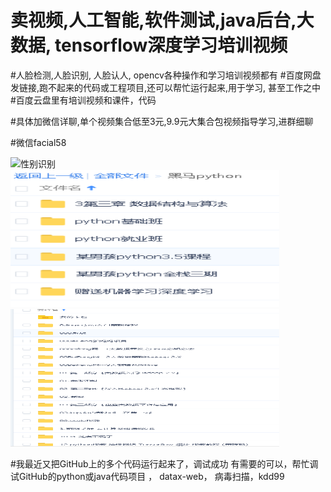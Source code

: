 #  卖视频,人工智能,软件测试,java后台,大数据, tensorflow深度学习培训视频
#人脸检测,人脸识别, 人脸认人, opencv各种操作和学习培训视频都有
#百度网盘发链接,跑不起来的代码或工程项目,还可以帮忙运行起来,用于学习, 甚至工作之中
#百度云盘里有培训视频和课件，代码




#具体加微信详聊,单个视频集合低至3元,9.9元大集合包视频指导学习,进群细聊

#微信facial58

<img src="https://raw.githubusercontent.com/vipstone/faceai/master/res/gender.png" width = "430" height = "220" alt="性别识别"  />

<img src="https://raw.githubusercontent.com/ithjz/SellVideo/master/%E8%B5%84%E6%96%99%E5%9F%B9%E8%AE%AD.png" width = "430" height = "220" alt="视频部分"  />


<img src="https://raw.githubusercontent.com/ithjz/SellVideo/master/%E8%B5%84%E6%96%99%E5%9F%B9%E8%AE%AD4.png" width = "430" height = "220" alt="视频部分"  />


#我最近又把GitHub上的多个代码运行起来了，调试成功
有需要的可以，帮忙调试GitHub的python或java代码项目 ， datax-web， 病毒扫描，kdd99

